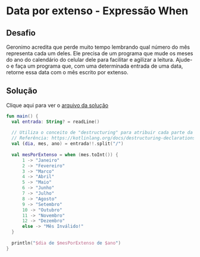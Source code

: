 # Data por extenso - Expressão When

## Desafio

Geronimo acredita que perde muito tempo lembrando qual número do mês representa cada um deles. Ele precisa de um programa que mude os meses do ano do calendário do celular dele para facilitar e agilizar a leitura. Ajude-o e faça um programa que, com uma determinada entrada de uma data, retorne essa data com o mês escrito por extenso.

## Solução

Clique aqui para ver o [arquivo da solução](./solucao/data-por-extenso.kt)

```kotlin
fun main() {
  val entrada: String? = readLine()
  
  // Utiliza o conceito de "destructuring" para atribuir cada parte da data (dia/mes/ano).
  // Referência: https://kotlinlang.org/docs/destructuring-declarations.html
  val (dia, mes, ano) = entrada!!.split("/")
  
  val mesPorExtenso = when (mes.toInt()) {
      1 -> "Janeiro"
      2 -> "Fevereiro"
      3 -> "Marco"
      4 -> "Abril"
      5 -> "Maio"
      6 -> "Junho"
      7 -> "Julho"
      8 -> "Agosto"
      9 -> "Setembro"
      10 -> "Outubro"
      11 -> "Novembro"
      12 -> "Dezembro"
      else -> "Mês Inválido!"
  }
  
  println("$dia de $mesPorExtenso de $ano")
}
```
